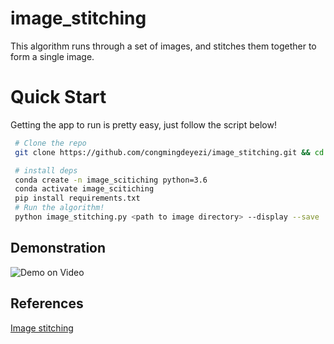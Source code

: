 # image_stitching
This algorithm runs through  a set of images, and stitches them together to form a single image.
# Quick Start
Getting the app to run is pretty easy, just follow the script below!

```bash
 # Clone the repo
 git clone https://github.com/congmingdeyezi/image_stitching.git && cd image_stitching

 # install deps
 conda create -n image_scitiching python=3.6
 conda activate image_scitiching
 pip install requirements.txt
 # Run the algorithm!
 python image_stitching.py <path to image directory> --display --save
```

## Demonstration
![Demo on Video](https://github.com/congmingdeyezi/image_stitching/blob/main/demo/after.png "Demonstration")

## References
[Image stitching](https://en.wikipedia.org/wiki/Image_stitching#Applications)

